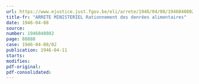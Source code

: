 ```yaml
---
url: https://www.ejustice.just.fgov.be/eli/arrete/1946/04/08/1946040802/justel
title-fr: "ARRETE MINISTERIEL Rationnement des denrées alimentaires"
date: 1946-04-08
source:
number: 1946040802
page: 88888
case: 1946-04-08/02
publication: 1946-04-11
starts:
modifies:
pdf-original:
pdf-consolidated:
---
```


